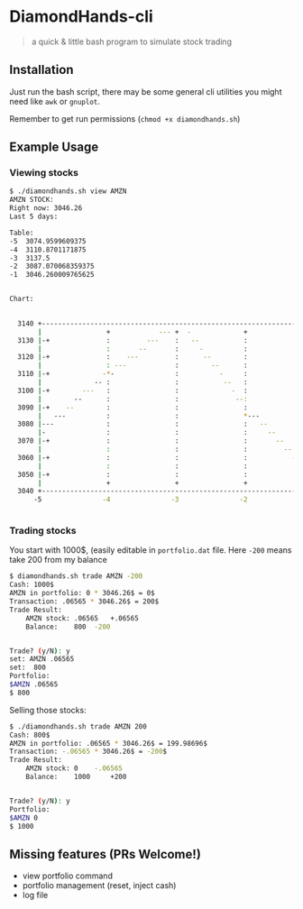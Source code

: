 # DiamondHands-cli
> a quick & little bash program to simulate stock trading

## Installation
Just run the bash script, there may be some general cli utilities you might need like `awk` or `gnuplot`.

Remember to get run permissions (`chmod +x diamondhands.sh`) 

## Example Usage
### Viewing stocks
```bash
$ ./diamondhands.sh view AMZN
AMZN STOCK:
Right now: 3046.26
Last 5 days:

Table:
-5	3074.9599609375
-4	3110.8701171875
-3	3137.5
-2	3087.070068359375
-1	3046.260009765625


Chart:

                                                                               
  3140 +-------------------------------------------------------------------+ 
       |                +            --- +  -             +                |
  3130 |-+              :         ---    :   --           :              +-| 
       |                :       --       :     -          :                | 
  3120 |-+              :    ---         :      --        :              +-| 
       |                : ---            :        --      :                | 
  3110 |-+             -*-               :          -     :              +-| 
       |             -- :                :           --   :                | 
  3100 |-+        ---   :                :             -  :              +-| 
       |        --      :                :              --:                | 
  3090 |-+    --        :                :                :              +-| 
       |   ---          :                :                *---             |
  3080 |---             :                :                :   --         +-|
       |-               :                :                :     --         |
  3070 |-+              :                :                :       --     +-| 
       |                :                :                :         --     | 
  3060 |-+              :                :                :           -- +-| 
       |                :                :                :             -- | 
  3050 |-+              :                :                :              +-| 
       |                +                +                +                | 
  3040 +-------------------------------------------------------------------+ 
      -5               -4               -3               -2               -1 



```
### Trading stocks
You start with 1000$, (easily editable in `portfolio.dat` file.
Here `-200` means take 200 from my balance
```bash
$ diamondhands.sh trade AMZN -200
Cash: 1000$
AMZN in portfolio: 0 * 3046.26$ = 0$
Transaction: .06565 * 3046.26$ = 200$
Trade Result:
	AMZN stock:	.06565	 +.06565
	Balance: 	800	 -200


Trade? (y/N): y
set: AMZN .06565
set:  800
Portfolio: 
$AMZN .06565
$ 800
```
Selling those stocks:
```bash
$ ./diamondhands.sh trade AMZN 200
Cash: 800$
AMZN in portfolio: .06565 * 3046.26$ = 199.98696$
Transaction: -.06565 * 3046.26$ = -200$
Trade Result:
	AMZN stock:	0	 -.06565
	Balance: 	1000	 +200


Trade? (y/N): y
Portfolio: 
$AMZN 0
$ 1000
```

## Missing features (PRs Welcome!)
- view portfolio command
- portfolio management (reset, inject cash)
- log file
